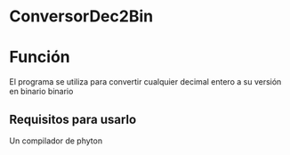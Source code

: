 #  ConversorDec2Bin
# Función
El programa se utiliza para convertir cualquier decimal entero  a su versión en binario binario
## Requisitos para usarlo 
Un compilador de phyton 
